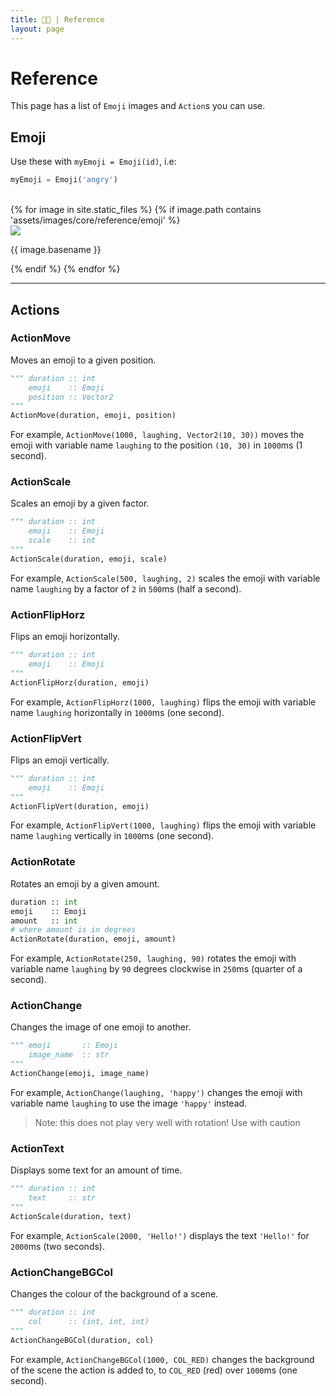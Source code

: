 ```yaml
---
title: 🐍📙 | Reference
layout: page
---
```


# Reference

This page has a list of `Emoji` images and `Action`s you can use.

## Emoji

Use these with `myEmoji = Emoji(id)`, i.e:
```python
myEmoji = Emoji('angry')
```

<br/>

<div id="reference__cont">
    {% for image in site.static_files %}
        {% if image.path contains 'assets/images/core/reference/emoji' %}
            <div class="block">
                <img src="{{ image.path }}"/>
                <p>{{ image.basename }}</p>
            </div>
        {% endif %}
    {% endfor %}
</div>

---

## Actions

### ActionMove

Moves an emoji to a given position.

```python
""" duration :: int
    emoji    :: Emoji
    position :: Vector2
"""
ActionMove(duration, emoji, position)
```
For example, `ActionMove(1000, laughing, Vector2(10, 30))` moves the emoji with variable name `laughing` to the position `(10, 30)` in `1000`ms (1 second).

### ActionScale

Scales an emoji by a given factor.

```python
""" duration :: int
    emoji    :: Emoji
    scale    :: int
"""
ActionScale(duration, emoji, scale)
```
For example, `ActionScale(500, laughing, 2)` scales the emoji with variable name `laughing` by a factor of `2` in `500`ms (half a second).

### ActionFlipHorz

Flips an emoji horizontally.

```python
""" duration :: int
    emoji    :: Emoji
"""
ActionFlipHorz(duration, emoji)
```
For example, `ActionFlipHorz(1000, laughing)` flips the emoji with variable name `laughing` horizontally in `1000`ms (one second).

### ActionFlipVert

Flips an emoji vertically.

```python
""" duration :: int
    emoji    :: Emoji
"""
ActionFlipVert(duration, emoji)
```
For example, `ActionFlipVert(1000, laughing)` flips the emoji with variable name `laughing` vertically in `1000`ms (one second).

### ActionRotate

Rotates an emoji by a given amount.

```python
duration :: int
emoji    :: Emoji
amount   :: int
# where amount is in degrees
ActionRotate(duration, emoji, amount)
```
For example, `ActionRotate(250, laughing, 90)` rotates the emoji with variable name `laughing` by `90` degrees clockwise in `250`ms (quarter of a second).

### ActionChange

Changes the image of one emoji to another.

```python
""" emoji       :: Emoji
    image_name  :: str
"""
ActionChange(emoji, image_name)
```
For example, `ActionChange(laughing, 'happy')` changes the emoji with variable name `laughing` to use the image `'happy'` instead.
> Note: this does not play very well with rotation! Use with caution

### ActionText

Displays some text for an amount of time.

```python
""" duration :: int
    text     :: str
"""
ActionScale(duration, text)
```
For example, `ActionScale(2000, 'Hello!')` displays the text `'Hello!'` for `2000`ms (two seconds).

### ActionChangeBGCol

Changes the colour of the background of a scene.

```python
""" duration :: int
    col      :: (int, int, int)
"""
ActionChangeBGCol(duration, col)
```
For example, `ActionChangeBGCol(1000, COL_RED)` changes the background of the scene the action is added to, to `COL_RED` (red) over `1000`ms (one second).
